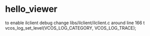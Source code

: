 hello_viewer
============


to enable ilclient debug change libs/ilclient/ilclient.c around line 166 t
vcos_log_set_level(VCOS_LOG_CATEGORY, VCOS_LOG_TRACE);
